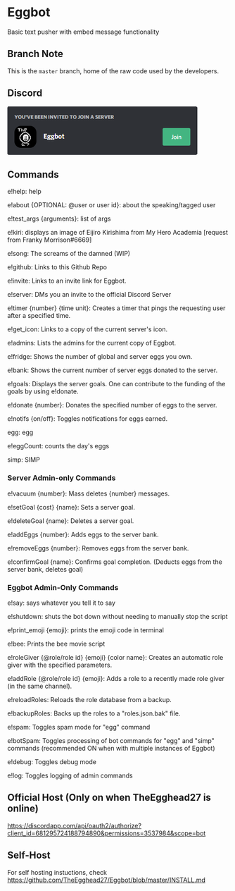 # Eggbot
Basic text pusher with embed message functionality

## Branch Note
This is the `master` branch, home of the raw code used by the developers.

## Discord
[![Server Invite](tutorial/invite.png)](https://discord.gg/rTfkdvX)

## Commands
e!help: help

e!about {OPTIONAL: @user or user id}: about the speaking/tagged user

e!test_args {arguments}: list of args

e!kiri: displays an image of Eijiro Kirishima from My Hero Academia [request from Franky Morrison#6669]

e!song: The screams of the damned (WIP)

e!github: Links to this Github Repo

e!invite: Links to an invite link for Eggbot.

e!server: DMs you an invite to the official Discord Server

e!timer {number} {time unit}: Creates a timer that pings the requesting user after a specified time.

e!get_icon: Links to a copy of the current server's icon.

e!admins: Lists the admins for the current copy of Eggbot.

e!fridge: Shows the number of global and server eggs you own.

e!bank: Shows the current number of server eggs donated to the server.

e!goals: Displays the server goals. One can contribute to the funding of the goals by using e!donate.

e!donate {number}: Donates the specified number of eggs to the server.

e!notifs {on/off}: Toggles notifications for eggs earned.

egg: egg

e!eggCount: counts the day's eggs

simp: SIMP

### Server Admin-only Commands

e!vacuum {number}: Mass deletes {number} messages. 

e!setGoal {cost} {name}: Sets a server goal.

e!deleteGoal {name}: Deletes a server goal.

e!addEggs {number}: Adds eggs to the server bank.

e!removeEggs {number}: Removes eggs from the server bank.

e!confirmGoal {name}: Confirms goal completion. (Deducts eggs from the server bank, deletes goal) 

### Eggbot Admin-Only Commands

e!say: says whatever you tell it to say

e!shutdown: shuts the bot down without needing to manually stop the script

e!print_emoji {emoji}: prints the emoji code in terminal

e!bee: Prints the bee movie script 

e!roleGiver {@role/role id} {emoji} {color name}: Creates an automatic role giver with the specified parameters.

e!addRole {@role/role id} {emoji}: Adds a role to a recently made role giver (in the same channel).

e!reloadRoles: Reloads the role database from a backup.

e!backupRoles: Backs up the roles to a "roles.json.bak" file.

e!spam: Toggles spam mode for "egg" command

e!botSpam: Toggles processing of bot commands for "egg" and "simp" commands (recommended ON when with multiple instances of Eggbot) 

e!debug: Toggles debug mode

e!log: Toggles logging of admin commands



## Official Host (Only on when TheEgghead27 is online)
https://discordapp.com/api/oauth2/authorize?client_id=681295724188794890&permissions=3537984&scope=bot

## Self-Host
For self hosting instuctions, check https://github.com/TheEgghead27/Eggbot/blob/master/INSTALL.md
